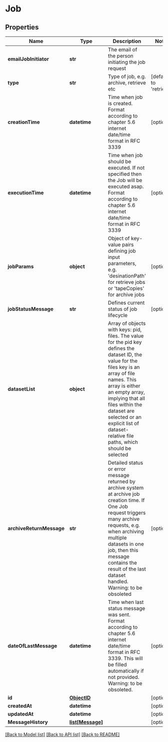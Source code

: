 # Job

## Properties
Name | Type | Description | Notes
------------ | ------------- | ------------- | -------------
**emailJobInitiator** | **str** | The email of the person initiating the job request | 
**type** | **str** | Type of job, e.g. archive, retrieve etc | [default to 'retrieve']
**creationTime** | **datetime** | Time when job is created. Format according to chapter 5.6 internet date/time format in RFC 3339 | [optional] 
**executionTime** | **datetime** | Time when job should be executed. If not specified then the Job will be executed asap. Format according to chapter 5.6 internet date/time format in RFC 3339 | [optional] 
**jobParams** | **object** | Object of key-value pairs defining job input parameters, e.g. &#39;desinationPath&#39; for retrieve jobs or &#39;tapeCopies&#39; for archive jobs | [optional] 
**jobStatusMessage** | **str** | Defines current status of job lifecycle | [optional] 
**datasetList** | **object** | Array of objects with keys: pid, files. The value for the pid key defines the dataset ID, the value for the files key is an array of file names. This array is either an empty array, implying that all files within the dataset are selected or an explicit list of dataset-relative file paths, which should be selected | 
**archiveReturnMessage** | **str** | Detailed status or error message returned by archive system at archive job creation time. If One Job request triggers many archive requests, e.g. when archiving multiple datasets in one job, then this message contains the result of the last dataset handled. Warning: to be obsoleted | [optional] 
**dateOfLastMessage** | **datetime** | Time when last status message was sent. Format according to chapter 5.6 internet date/time format in RFC 3339. This will be filled automatically if not provided. Warning: to be obsoleted. | [optional] 
**id** | [**ObjectID**](ObjectID.md) |  | [optional] 
**createdAt** | **datetime** |  | [optional] 
**updatedAt** | **datetime** |  | [optional] 
**MessageHistory** | [**list[Message]**](Message.md) |  | [optional] 

[[Back to Model list]](../README.md#documentation-for-models) [[Back to API list]](../README.md#documentation-for-api-endpoints) [[Back to README]](../README.md)



